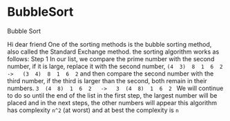 # BubbleSort
Bubble Sort

Hi dear friend
One of the sorting methods is the bubble sorting method, also called the Standard Exchange method.
the sorting algorithm works as follows:
Step 1 In our list, we compare the prime number with the second number, if it is large, replace it with the second number,
```(4  3)  8  1  6  2   ->   (3  4)  8  1  6  2```
and then compare the second number with the third number, if the third is larger than the second, both remain in their numbers.
```3  (4  8)  1  6  2   ->   3  (4  8)  1  6  2 ```
We will continue to do so until the end of the list
in the first step, the largest number will be placed
and in the next steps, the other numbers will appear
this algorithm has complexity ```n^2``` (at worst)
and at best the complexity is ```n```
